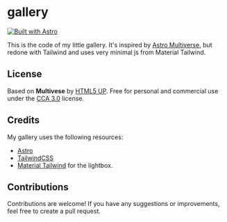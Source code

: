 # gallery

[![Built with Astro](https://astro.badg.es/v1/built-with-astro/tiny.svg)](https://astro.build)

This is the code of my little gallery. It's inspired by [Astro Multiverse](https://github.com/AREA44/astro-multiverse), but redone with Tailwind and uses very minimal js from Material Tailwind.

## License

Based on **Multivese** by [HTML5 UP](https://html5up.net). Free for personal and commercial use under the [CCA 3.0](https://html5up.net/license) license.

## Credits

My gallery uses the following resources:

- [Astro](https://astro.build/)
- [TailwindCSS](https://tailwindcss.com/)
- [Material Tailwind](https://www.material-tailwind.com/) for the lightbox.

## Contributions

Contributions are welcome! If you have any suggestions or improvements, feel free to create a pull request.
